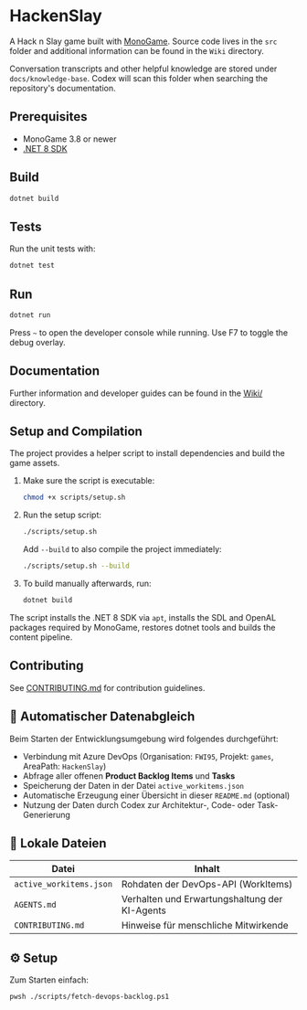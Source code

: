 # HackenSlay

A Hack n Slay game built with [MonoGame](https://www.monogame.net/). Source code lives in the `src` folder and additional information can be found in the `Wiki` directory.

Conversation transcripts and other helpful knowledge are stored under `docs/knowledge-base`. Codex will scan this folder when searching the repository's documentation.

## Prerequisites

- MonoGame 3.8 or newer
- [.NET 8 SDK](https://dotnet.microsoft.com/en-us/download/dotnet/8.0)

## Build

```bash
dotnet build
```

## Tests

Run the unit tests with:

```bash
dotnet test
```

## Run

```bash
dotnet run
```

Press `~` to open the developer console while running. Use F7 to toggle the
debug overlay.

## Documentation

Further information and developer guides can be found in the [Wiki/](Wiki/) directory.

## Setup and Compilation

The project provides a helper script to install dependencies and build the game assets.

1. Make sure the script is executable:
   ```bash
   chmod +x scripts/setup.sh
   ```
2. Run the setup script:
   ```bash
   ./scripts/setup.sh
   ```
   Add `--build` to also compile the project immediately:
   ```bash
   ./scripts/setup.sh --build
   ```
3. To build manually afterwards, run:
   ```bash
   dotnet build
   ```

The script installs the .NET 8 SDK via `apt`, installs the SDL and OpenAL packages required by MonoGame, restores dotnet tools and builds the content pipeline.

## Contributing

See [CONTRIBUTING.md](CONTRIBUTING.md) for contribution guidelines.


## 🧠 Automatischer Datenabgleich

Beim Starten der Entwicklungsumgebung wird folgendes durchgeführt:

- Verbindung mit Azure DevOps (Organisation: `FWI95`, Projekt: `games`, AreaPath: `HackenSlay`)
- Abfrage aller offenen **Product Backlog Items** und **Tasks**
- Speicherung der Daten in der Datei `active_workitems.json`
- Automatische Erzeugung einer Übersicht in dieser `README.md` (optional)
- Nutzung der Daten durch Codex zur Architektur-, Code- oder Task-Generierung

## 📂 Lokale Dateien

| Datei                  | Inhalt                                               |
|------------------------|------------------------------------------------------|
| `active_workitems.json`| Rohdaten der DevOps-API (WorkItems)                 |
| `AGENTS.md`            | Verhalten und Erwartungshaltung der KI-Agents        |
| `CONTRIBUTING.md`      | Hinweise für menschliche Mitwirkende                |

## ⚙️ Setup

Zum Starten einfach:

```bash
pwsh ./scripts/fetch-devops-backlog.ps1